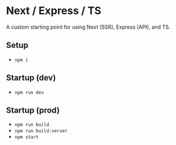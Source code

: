 # Next / Express / TS

A custom starting point for using Next (SSR), Express (API), and TS.

## Setup

- `npm i`

## Startup (dev)

- `npm run dev`

## Startup (prod)

- `npm run build`
- `npm run build:server`
- `npm start`

